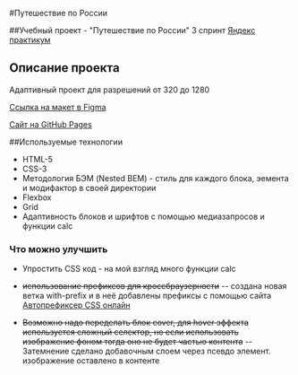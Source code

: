 #Путешествие по России

##Учебный проект - "Путешествие по России" 3 спринт [Яндекс практикум](https://practicum.yandex.ru/)

## Описание проекта

Адаптивный проект для разрешений от 320 до 1280

[Ссылка на макет в Figma](https://www.figma.com/file/5S2WSbEFL6awjVWJ0NWL8Q/Sprint-3_-Russia-_-desktop-mobile?node-id=28503%3A0)

[Сайт на GitHub Pages](https://iwango.github.io/russian-travel/)

##Используемые технологии
* HTML-5
* CSS-3
* Методология БЭМ (Nested BEM) - стиль для каждого блока, эемента и модифактор в своей директории
* Flexbox
* Grid
* Адаптивность блоков и шрифтов с помощью медиазапросов и функции calc
### Что можно улучшить

* Упростить CSS код - на мой взгляд много функции calc

* ~~использование префиксов для кроссбраузерности~~ -- создана новая ветка with-prefix и в неё добавлены префиксы с помощью сайта [Автопрефиксер CSS онлайн](https://autoprefixer.github.io/ru/)

* ~~Возможно надо переделать блок cover, для hover эффекта используется сложный селектор, но если использовать изображение фоном тогда оно не будет частью контента~~ -- Затемнение сделано добавочным слоем через псевдо элемент. изображение оставлено в контенте
